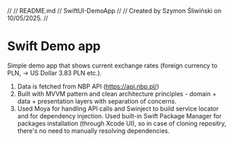 //
//  README.md
//  SwiftUI-DemoApp
//
//  Created by Szymon Śliwiński on 10/05/2025.
//

# Swift Demo app

Simple demo app that shows current exchange rates (foreign currency to PLN, -> US Dollar 3.83 PLN etc.).

1.  Data is fetched from NBP API (https://api.nbp.pl/)
2.  Built with MVVM pattern and clean architecture principles - domain + data + presentation layers with separation of concerns.
3.  Used Moya for handling API calls and Swinject to build service locator and for dependency injection. Used built-in Swift Package Manager for packages installation (through Xcode UI), so in case of cloning repositry, there's no need to manually resolving dependencies. 

